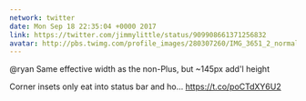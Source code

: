 ```yaml
---
network: twitter
date: Mon Sep 18 22:35:04 +0000 2017
link: https://twitter.com/jimmylittle/status/909908661371256832
avatar: http://pbs.twimg.com/profile_images/280307260/IMG_3651_2_normal.jpg
---
```


@ryan Same effective width as the non-Plus, but ~145px  add'l height

Corner insets only eat into status bar and ho… https://t.co/poCTdXY6U2

